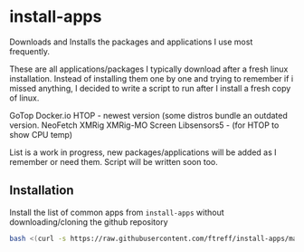 # install-apps
Downloads and Installs the packages and applications I use most frequently.

These are all applications/packages I typically download after a fresh linux installation.
Instead of installing them one by one and trying to remember if i missed anything, I decided to write a script to run after I install a fresh copy of linux.

GoTop
Docker.io
HTOP - newest version (some distros bundle an outdated version.
NeoFetch
XMRig
XMRig-MO
Screen
Libsensors5 - (for HTOP to show CPU temp)

List is a work in progress, new packages/applications will be added as I remember or need them.
Script will be written soon too.

## Installation
Install the list of common apps from `install-apps` without downloading/cloning the github repository
```bash
bash <(curl -s https://raw.githubusercontent.com/ftreff/install-apps/main/install-apps.sh)
```
